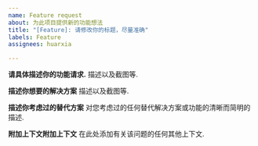```yaml
---
name: Feature request
about: 为此项目提供新的功能想法
title: "[Feature]: 请修改你的标题，尽量准确"
labels: Feature
assignees: huarxia

---
```


**请具体描述你的功能请求.**
描述以及截图等.

**描述你想要的解决方案**
描述以及截图等.

**描述你考虑过的替代方案**
对您考虑过的任何替代解决方案或功能的清晰而简明的描述.

**附加上下文附加上下文**
在此处添加有关该问题的任何其他上下文.
